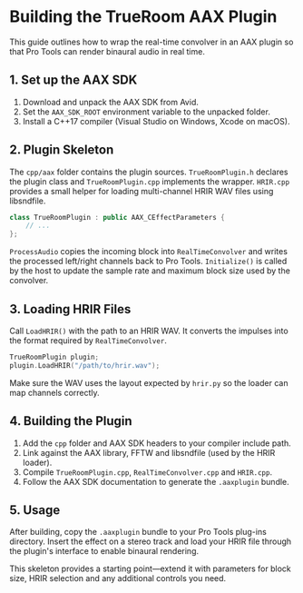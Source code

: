 # Building the TrueRoom AAX Plugin

This guide outlines how to wrap the real-time convolver in an AAX plugin so that Pro Tools can render binaural audio in real time.

## 1. Set up the AAX SDK

1. Download and unpack the AAX SDK from Avid.
2. Set the `AAX_SDK_ROOT` environment variable to the unpacked folder.
3. Install a C++17 compiler (Visual Studio on Windows, Xcode on macOS).

## 2. Plugin Skeleton

The `cpp/aax` folder contains the plugin sources. `TrueRoomPlugin.h` declares the plugin class and `TrueRoomPlugin.cpp` implements the wrapper. `HRIR.cpp` provides a small helper for loading multi-channel HRIR WAV files using libsndfile.

```cpp
class TrueRoomPlugin : public AAX_CEffectParameters {
    // ...
};
```

`ProcessAudio` copies the incoming block into `RealTimeConvolver` and writes the processed left/right channels back to Pro Tools. `Initialize()` is called by the host to update the sample rate and maximum block size used by the convolver.

## 3. Loading HRIR Files

Call `LoadHRIR()` with the path to an HRIR WAV. It converts the impulses into the format required by `RealTimeConvolver`.

```cpp
TrueRoomPlugin plugin;
plugin.LoadHRIR("/path/to/hrir.wav");
```

Make sure the WAV uses the layout expected by `hrir.py` so the loader can map channels correctly.

## 4. Building the Plugin

1. Add the `cpp` folder and AAX SDK headers to your compiler include path.
2. Link against the AAX library, FFTW and libsndfile (used by the HRIR loader).
3. Compile `TrueRoomPlugin.cpp`, `RealTimeConvolver.cpp` and `HRIR.cpp`.
4. Follow the AAX SDK documentation to generate the `.aaxplugin` bundle.

## 5. Usage

After building, copy the `.aaxplugin` bundle to your Pro Tools plug-ins directory. Insert the effect on a stereo track and load your HRIR file through the plugin's interface to enable binaural rendering.

This skeleton provides a starting point—extend it with parameters for block size, HRIR selection and any additional controls you need.